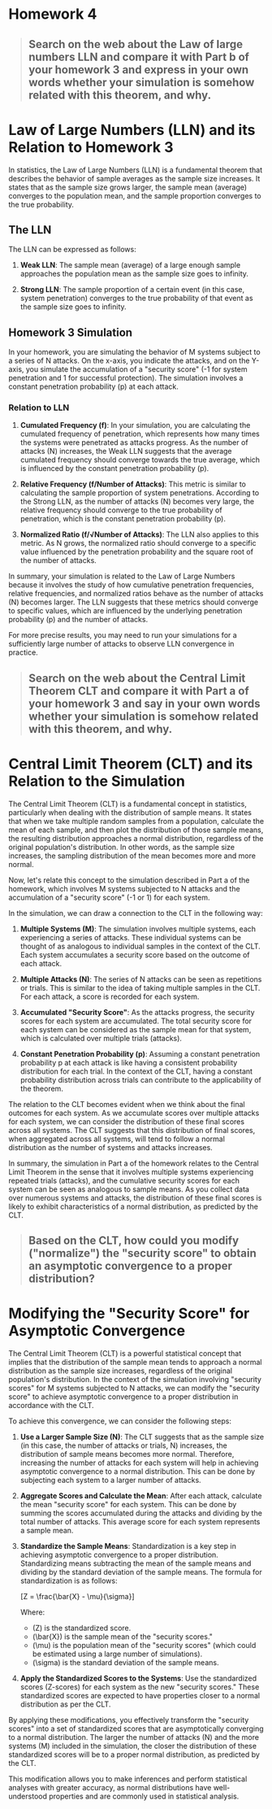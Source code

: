 # Homework 4

> ## Search on the web about the Law of large numbers LLN and compare it with Part b of your homework 3 and express in your own words whether your simulation is somehow related with this theorem, and why.

# Law of Large Numbers (LLN) and its Relation to Homework 3

In statistics, the Law of Large Numbers (LLN) is a fundamental theorem that describes the behavior of sample averages as the sample size increases. It states that as the sample size grows larger, the sample mean (average) converges to the population mean, and the sample proportion converges to the true probability.

## The LLN

The LLN can be expressed as follows:

1. **Weak LLN**: The sample mean (average) of a large enough sample approaches the population mean as the sample size goes to infinity.

2. **Strong LLN**: The sample proportion of a certain event (in this case, system penetration) converges to the true probability of that event as the sample size goes to infinity.

## Homework 3 Simulation

In your homework, you are simulating the behavior of M systems subject to a series of N attacks. On the x-axis, you indicate the attacks, and on the Y-axis, you simulate the accumulation of a "security score" (-1 for system penetration and 1 for successful protection). The simulation involves a constant penetration probability (p) at each attack.

### Relation to LLN

1. **Cumulated Frequency (f)**: In your simulation, you are calculating the cumulated frequency of penetration, which represents how many times the systems were penetrated as attacks progress. As the number of attacks (N) increases, the Weak LLN suggests that the average cumulated frequency should converge towards the true average, which is influenced by the constant penetration probability (p).

2. **Relative Frequency (f/Number of Attacks)**: This metric is similar to calculating the sample proportion of system penetrations. According to the Strong LLN, as the number of attacks (N) becomes very large, the relative frequency should converge to the true probability of penetration, which is the constant penetration probability (p).

3. **Normalized Ratio (f/√Number of Attacks)**: The LLN also applies to this metric. As N grows, the normalized ratio should converge to a specific value influenced by the penetration probability and the square root of the number of attacks.

In summary, your simulation is related to the Law of Large Numbers because it involves the study of how cumulative penetration frequencies, relative frequencies, and normalized ratios behave as the number of attacks (N) becomes larger. The LLN suggests that these metrics should converge to specific values, which are influenced by the underlying penetration probability (p) and the number of attacks.

For more precise results, you may need to run your simulations for a sufficiently large number of attacks to observe LLN convergence in practice.



> ## Search on the web about the Central Limit Theorem CLT and compare it with Part a of your homework 3 and say in your own words whether your simulation is somehow related with this theorem, and why.

# Central Limit Theorem (CLT) and its Relation to the Simulation

The Central Limit Theorem (CLT) is a fundamental concept in statistics, particularly when dealing with the distribution of sample means. It states that when we take multiple random samples from a population, calculate the mean of each sample, and then plot the distribution of those sample means, the resulting distribution approaches a normal distribution, regardless of the original population's distribution. In other words, as the sample size increases, the sampling distribution of the mean becomes more and more normal.

Now, let's relate this concept to the simulation described in Part a of the homework, which involves M systems subjected to N attacks and the accumulation of a "security score" (-1 or 1) for each system.

In the simulation, we can draw a connection to the CLT in the following way:

1. **Multiple Systems (M)**: The simulation involves multiple systems, each experiencing a series of attacks. These individual systems can be thought of as analogous to individual samples in the context of the CLT. Each system accumulates a security score based on the outcome of each attack.

2. **Multiple Attacks (N)**: The series of N attacks can be seen as repetitions or trials. This is similar to the idea of taking multiple samples in the CLT. For each attack, a score is recorded for each system.

3. **Accumulated "Security Score"**: As the attacks progress, the security scores for each system are accumulated. The total security score for each system can be considered as the sample mean for that system, which is calculated over multiple trials (attacks).

4. **Constant Penetration Probability (p)**: Assuming a constant penetration probability p at each attack is like having a consistent probability distribution for each trial. In the context of the CLT, having a constant probability distribution across trials can contribute to the applicability of the theorem.

The relation to the CLT becomes evident when we think about the final outcomes for each system. As we accumulate scores over multiple attacks for each system, we can consider the distribution of these final scores across all systems. The CLT suggests that this distribution of final scores, when aggregated across all systems, will tend to follow a normal distribution as the number of systems and attacks increases.

In summary, the simulation in Part a of the homework relates to the Central Limit Theorem in the sense that it involves multiple systems experiencing repeated trials (attacks), and the cumulative security scores for each system can be seen as analogous to sample means. As you collect data over numerous systems and attacks, the distribution of these final scores is likely to exhibit characteristics of a normal distribution, as predicted by the CLT.




> ## Based on the CLT, how could you modify ("normalize") the "security score" to obtain an asymptotic convergence to a proper distribution?

# Modifying the "Security Score" for Asymptotic Convergence

The Central Limit Theorem (CLT) is a powerful statistical concept that implies that the distribution of the sample mean tends to approach a normal distribution as the sample size increases, regardless of the original population's distribution. In the context of the simulation involving "security scores" for M systems subjected to N attacks, we can modify the "security score" to achieve asymptotic convergence to a proper distribution in accordance with the CLT.

To achieve this convergence, we can consider the following steps:

1. **Use a Larger Sample Size (N)**: The CLT suggests that as the sample size (in this case, the number of attacks or trials, N) increases, the distribution of sample means becomes more normal. Therefore, increasing the number of attacks for each system will help in achieving asymptotic convergence to a normal distribution. This can be done by subjecting each system to a larger number of attacks.

2. **Aggregate Scores and Calculate the Mean**: After each attack, calculate the mean "security score" for each system. This can be done by summing the scores accumulated during the attacks and dividing by the total number of attacks. This average score for each system represents a sample mean.

3. **Standardize the Sample Means**: Standardization is a key step in achieving asymptotic convergence to a proper distribution. Standardizing means subtracting the mean of the sample means and dividing by the standard deviation of the sample means. The formula for standardization is as follows:

   \[Z = \frac{\bar{X} - \mu}{\sigma}\]

   Where:
   - \(Z\) is the standardized score.
   - \(\bar{X}\) is the sample mean of the "security scores."
   - \(\mu\) is the population mean of the "security scores" (which could be estimated using a large number of simulations).
   - \(\sigma\) is the standard deviation of the sample means.

4. **Apply the Standardized Scores to the Systems**: Use the standardized scores (Z-scores) for each system as the new "security scores." These standardized scores are expected to have properties closer to a normal distribution as per the CLT.

By applying these modifications, you effectively transform the "security scores" into a set of standardized scores that are asymptotically converging to a normal distribution. The larger the number of attacks (N) and the more systems (M) included in the simulation, the closer the distribution of these standardized scores will be to a proper normal distribution, as predicted by the CLT.

This modification allows you to make inferences and perform statistical analyses with greater accuracy, as normal distributions have well-understood properties and are commonly used in statistical analysis.





